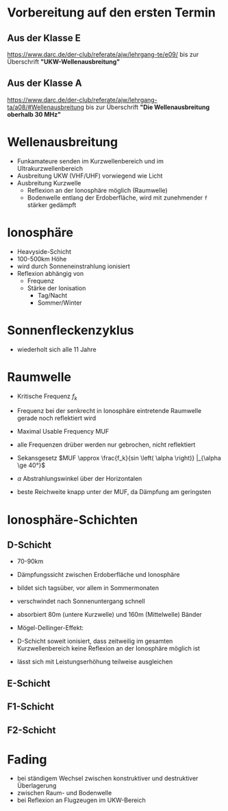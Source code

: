 # Vorbereitung auf den ersten Termin

## Aus der Klasse E
https://www.darc.de/der-club/referate/ajw/lehrgang-te/e09/
bis zur Überschrift **"UKW-Wellenausbreitung"**

## Aus der Klasse A
https://www.darc.de/der-club/referate/ajw/lehrgang-ta/a08/#Wellenausbreitung
bis zur Überschrift **"Die Wellenausbreitung oberhalb 30 MHz"**

# Wellenausbreitung
* Funkamateure senden im Kurzwellenbereich und im Ultrakurzwellenbereich
* Ausbreitung UKW (VHF/UHF) vorwiegend wie Licht
* Ausbreitung Kurzwelle
    * Reflexion an der Ionosphäre möglich (Raumwelle)
    * Bodenwelle entlang der Erdoberfläche, wird mit zunehmender `f` stärker gedämpft

# Ionosphäre
* Heavyside-Schicht
* 100-500km Höhe
* wird durch Sonneneinstrahlung ionisiert
* Reflexion abhängig von
    * Frequenz
    * Stärke der Ionisation
        * Tag/Nacht
        * Sommer/Winter

# Sonnenfleckenzyklus
* wiederholt sich alle 11 Jahre

# Raumwelle
* Kritische Frequenz $f_k$
* Frequenz bei der senkrecht in Ionosphäre eintretende Raumwelle gerade noch reflektiert wird

* Maximal Usable Frequency MUF
* alle Frequenzen drüber werden nur gebrochen, nicht reflektiert
* Sekansgesetz $MUF \approx \frac{f_k}{sin \left( \alpha \right)} |_{\alpha \ge 40°}$
* $\alpha$ Abstrahlungswinkel über der Horizontalen
* beste Reichweite knapp unter der MUF, da Dämpfung am geringsten

# Ionosphäre-Schichten
## D-Schicht
* 70-90km
* Dämpfungssicht zwischen Erdoberfläche und Ionosphäre
* bildet sich tagsüber, vor allem in Sommermonaten
* verschwindet nach Sonnenuntergang schnell
* absorbiert 80m (untere Kurzwelle) und 160m (Mittelwelle) Bänder

* Mögel-Dellinger-Effekt:
* D-Schicht soweit ionisiert, dass zeitweilig im gesamten Kurzwellenbereich keine Reflexion an der Ionosphäre möglich ist
* lässt sich mit Leistungserhöhung teilweise ausgleichen

## E-Schicht
## F1-Schicht
## F2-Schicht

# Fading
* bei ständigem Wechsel zwischen konstruktiver und destruktiver Überlagerung
* zwischen Raum- und Bodenwelle
* bei Reflexion an Flugzeugen im UKW-Bereich